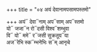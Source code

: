 +++
title = "०४ अयं देवानामपसामपस्तमो"

+++
अयं᳓ देवा᳓नाम् अप᳓साम् अप᳓स्तमो  
यो᳓ जजा᳓न रो᳓दसी विश्व᳓शम्भुवा  
वि᳓ यो᳓ ममे᳓ र᳓जसी सुक्रतूय᳓या  
अज᳓रेभि स्क᳓म्भनेभिः स᳓म् आनृचे